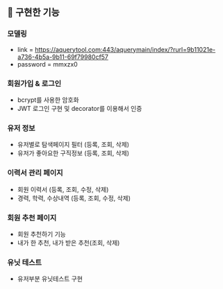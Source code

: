 

## 🌃 구현한 기능

### 모델링
+ link = https://aquerytool.com:443/aquerymain/index/?rurl=9b11021e-a736-4b5a-9b11-69f79980cf57
+ password = mmxzx0

### 회원가입 & 로그인
+ bcrypt를 사용한 암호화
+ JWT 로그인 구현 및 decorator를 이용해서 인증

### 유저 정보
+ 유저별로 탐색페이지 필터 (등록, 조회, 삭제)
+ 유저가 좋아요한 구직정보 (등록, 조회, 삭제)

### 이력서 관리 페이지
+ 회원 이력서 (등록, 조회, 수정, 삭제)
+ 경력, 학력, 수상내역 (등록, 조회, 수정, 삭제)

### 회원 추천 페이지
+ 회원 추천하기 기능
+ 내가 한 추천, 내가 받은 추천(조회, 삭제)

### 유닛 테스트
+ 유저부분 유닛테스트 구현




